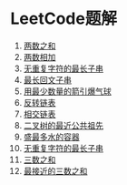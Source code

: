 LeetCode题解
====
1. [两数之和](./1.两数之和.md)
2. [两数相加](./2.两数相加.md)
3. [无重复字符的最长子串](./3.无重复字符的最长子串.md)
4. [最长回文子串](./5.最长回文子串.md)
5. [用最少数量的箭引爆气球](./452.用最少数量的箭引爆气球.md)
6. [反转链表](./206.反转链表.md)
7. [相交链表](./160.链表相交.md)
8. [二叉树的最近公共祖先](./160.链表相交.md)
9. [盛最多水的容器](./11.盛最多水的容器.md)
10. [无重复字符的最长子串](./3.无重复字符的最长子串.md)
11. [三数之和](./15.三数之和.md)
12. [最接近的三数之和](./16.最接近的三数之和.md)